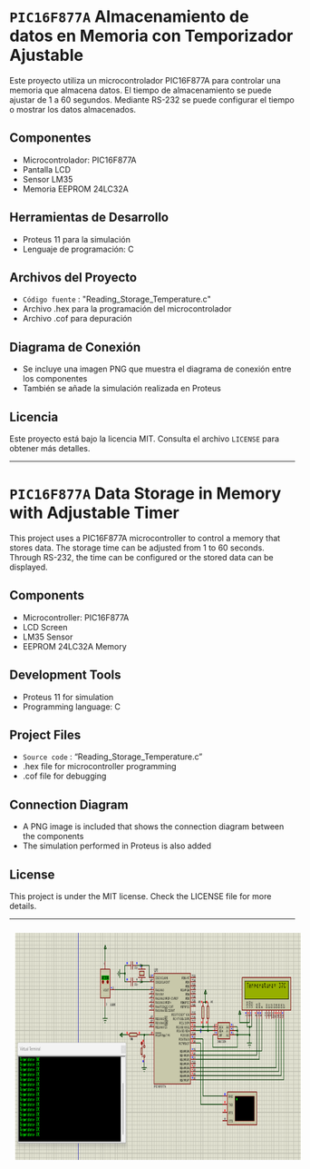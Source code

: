 # `PIC16F877A` Almacenamiento de datos en Memoria con Temporizador Ajustable

Este proyecto utiliza un microcontrolador PIC16F877A para controlar una memoria que almacena datos. El tiempo de almacenamiento se puede ajustar de 1 a 60 segundos. Mediante RS-232 se puede configurar el tiempo o mostrar los datos almacenados.

## Componentes
- Microcontrolador: PIC16F877A
- Pantalla LCD 
- Sensor LM35
- Memoria EEPROM 24LC32A

## Herramientas de Desarrollo
- Proteus 11 para la simulación
- Lenguaje de programación: C

## Archivos del Proyecto
- `Código fuente` : "Reading_Storage_Temperature.c"
- Archivo .hex para la programación del microcontrolador
- Archivo .cof para depuración

## Diagrama de Conexión
- Se incluye una imagen PNG que muestra el diagrama de conexión entre los componentes
- También se añade la simulación realizada en Proteus

## Licencia
Este proyecto está bajo la licencia MIT. Consulta el archivo `LICENSE` para obtener más detalles.

-----------------------------------------------

# `PIC16F877A` Data Storage in Memory with Adjustable Timer

This project uses a PIC16F877A microcontroller to control a memory that stores data. The storage time can be adjusted from 1 to 60 seconds. Through RS-232, the time can be configured or the stored data can be displayed.

## Components
- Microcontroller: PIC16F877A
- LCD Screen
- LM35 Sensor
- EEPROM 24LC32A Memory

## Development Tools
- Proteus 11 for simulation
- Programming language: C

## Project Files
- `Source code` : “Reading_Storage_Temperature.c”
- .hex file for microcontroller programming
- .cof file for debugging

## Connection Diagram
- A PNG image is included that shows the connection diagram between the components
- The simulation performed in Proteus is also added

## License
This project is under the MIT license. Check the LICENSE file for more details.

-----------------------------------------------

<p align="center" >
<img width="800px" height="400px" style="margin: 10px" src="./Diagram_Reading_Storage_Temperature.png"> 
</p>
